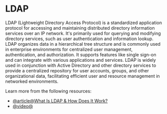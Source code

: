# LDAP

LDAP (Lightweight Directory Access Protocol) is a standardized application protocol for accessing and maintaining distributed directory information services over an IP network. It's primarily used for querying and modifying directory services, such as user authentication and information lookup. LDAP organizes data in a hierarchical tree structure and is commonly used in enterprise environments for centralized user management, authentication, and authorization. It supports features like single sign-on and can integrate with various applications and services. LDAP is widely used in conjunction with Active Directory and other directory services to provide a centralized repository for user accounts, groups, and other organizational data, facilitating efficient user and resource management in networked environments.

Learn more from the following resources:

- [@article@What Is LDAP & How Does It Work?](https://www.okta.com/uk/identity-101/what-is-ldap/)
- [@video@](https://www.youtube.com/watch?v=vy3e6ekuqqg)